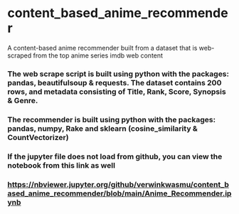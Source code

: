 # content_based_anime_recommender
A content-based anime recommender built from a dataset that is web-scraped from the top anime series imdb web content

### The web scrape script is built using python with the packages: pandas, beautifulsoup & requests. The dataset contains 200 rows, and metadata consisting of Title, Rank, Score, Synopsis & Genre.

### The recommender is built using python with the packages: pandas, numpy, Rake and sklearn (cosine_similarity & CountVectorizer)

### If the jupyter file does not load from github, you can view the notebook from this link as well
### https://nbviewer.jupyter.org/github/verwinkwasmu/content_based_anime_recommender/blob/main/Anime_Recommender.ipynb

